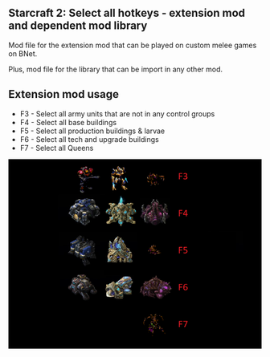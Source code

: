 ## Starcraft 2: Select all hotkeys - extension mod and dependent mod library

Mod file for the extension mod that can be played on custom melee games on BNet.

Plus, mod file for the library that can be import in any other mod.

## Extension mod usage
* F3 - Select all army units that are not in any control groups
* F4 - Select all base buildings
* F5 - Select all production buildings & larvae
* F6 - Select all tech and upgrade buildings
* F7 - Select all Queens

![hotkey guide](select_all_hotkeys_guide.png)
